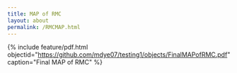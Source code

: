 ```yaml
---
title: MAP of RMC
layout: about
permalink: /RMCMAP.html
---
```

{% include feature/pdf.html objectid="https://github.com/mdye07/testing1/objects/FinalMAPofRMC.pdf" caption="Final  MAP of RMC" %}
